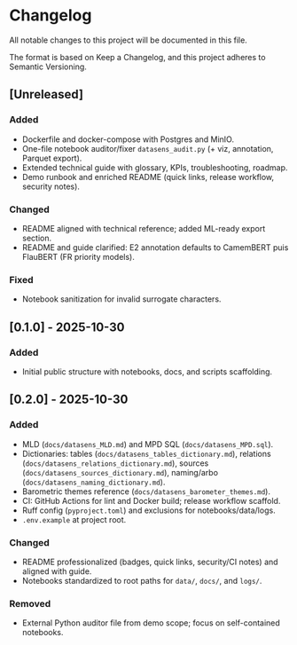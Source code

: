 # Changelog

All notable changes to this project will be documented in this file.

The format is based on Keep a Changelog, and this project adheres to Semantic Versioning.

## [Unreleased]
### Added
- Dockerfile and docker-compose with Postgres and MinIO.
- One-file notebook auditor/fixer `datasens_audit.py` (+ viz, annotation, Parquet export).
- Extended technical guide with glossary, KPIs, troubleshooting, roadmap.
- Demo runbook and enriched README (quick links, release workflow, security notes).

### Changed
- README aligned with technical reference; added ML-ready export section.
- README and guide clarified: E2 annotation defaults to CamemBERT puis FlauBERT (FR priority models).

### Fixed
- Notebook sanitization for invalid surrogate characters.

## [0.1.0] - 2025-10-30
### Added
- Initial public structure with notebooks, docs, and scripts scaffolding.

## [0.2.0] - 2025-10-30
### Added
- MLD (`docs/datasens_MLD.md`) and MPD SQL (`docs/datasens_MPD.sql`).
- Dictionaries: tables (`docs/datasens_tables_dictionary.md`), relations (`docs/datasens_relations_dictionary.md`), sources (`docs/datasens_sources_dictionary.md`), naming/arbo (`docs/datasens_naming_dictionary.md`).
- Barometric themes reference (`docs/datasens_barometer_themes.md`).
- CI: GitHub Actions for lint and Docker build; release workflow scaffold.
- Ruff config (`pyproject.toml`) and exclusions for notebooks/data/logs.
- `.env.example` at project root.

### Changed
- README professionalized (badges, quick links, security/CI notes) and aligned with guide.
- Notebooks standardized to root paths for `data/`, `docs/`, and `logs/`.

### Removed
- External Python auditor file from demo scope; focus on self-contained notebooks.


